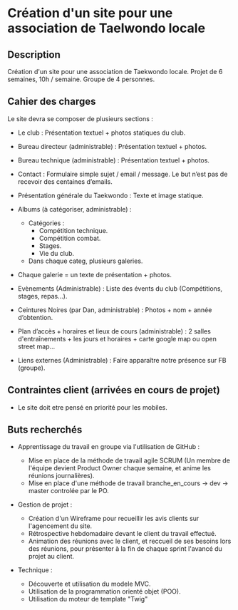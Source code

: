 # Création d'un site pour une association de Taelwondo locale

## Description

Création d'un site pour une association de Taekwondo locale.
Projet de 6 semaines, 10h / semaine.
Groupe de 4 personnes.

## Cahier des charges
Le site devra se composer de plusieurs sections :
  - Le club : Présentation textuel + photos statiques du club.
  - Bureau directeur (administrable) : Présentation textuel + photos.
  - Bureau technique (administrable) : Présentation textuel + photos.
  - Contact : Formulaire simple sujet / email / message. Le but n’est pas de recevoir des centaines d’emails.
  - Présentation générale du Taekwondo : Texte et image statique.
  
  - Albums (à catégoriser, administrable) : 
      - Catégories : 
           - Compétition technique.
           - Compétition combat.
           - Stages.
           - Vie du club.
     - Dans chaque categ, plusieurs galeries.
     
  - Chaque galerie = un texte de présentation + photos.
  - Evènements (Administrable) : Liste des évents du club (Compétitions, stages, repas…).
  - Ceintures Noires (par Dan, administrable) : Photos + nom + année d’obtention.
  - Plan d’accès + horaires et lieux de cours (administrable) : 2 salles d'entraînements + les jours et horaires + carte google                 map ou open street map...
  - Liens externes (Administrable) : Faire apparaître notre présence sur FB (groupe).

## Contraintes client (arrivées en cours de projet)
  - Le site doit etre pensé en priorité pour les mobiles.

## Buts recherchés
  - Apprentissage du travail en groupe via l'utilisation de GitHub :
      - Mise en place de la méthode de travail agile SCRUM (Un membre de l'équipe devient Product Owner chaque semaine, et anime les réunions journalières).
      - Mise en place d'une méthode de travail branche_en_cours -> dev -> master controlée par le PO.
      
  - Gestion de projet : 
      - Création d'un Wireframe pour recueillir les avis clients sur l'agencement du site.
      - Rétrospective hebdomadaire devant le client du travail effectué.
      - Animation des réunions avec le client, et reccueil de ses besoins lors des réunions, pour présenter à la fin de chaque sprint l'avancé du projet au client.
      
  - Technique :
      - Découverte et utilisation du modele MVC.
      - Utilisation de la programmation orienté objet (POO).
      - Utilisation du moteur de template "Twig"
